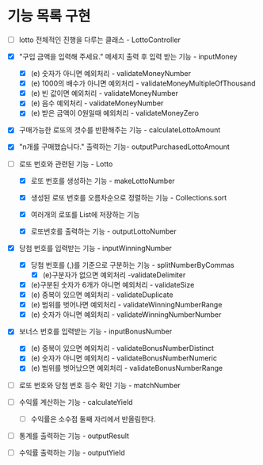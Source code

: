 # 기능 목록 구현
- [ ] lotto 전체적인 진행을 다루는 클래스 - LottoController

- [x] "구입 금액을 입력해 주세요." 메세지 출력 후 입력 받는 기능 - inputMoney
  - [x] (e) 숫자가 아니면 예외처리 - validateMoneyNumber
  - [x] (e) 1000의 배수가 아니면 예외처리 - validateMoneyMultipleOfThousand
  - [x] (e) 빈 값이면 예외처리 - validateMoneyNumber
  - [x] (e) 음수 예외처리 - validateMoneyNumber
  - [x] (e) 받은 금액이 0원일때 예외처리 - validateMoneyZero

- [x] 구매가능한 로또의 갯수를 반환해주는 기능 - calculateLottoAmount
- [x] "n개를 구매했습니다." 출력하는 기능- outputPurchasedLottoAmount

- [ ] 로또 번호와 관련된 기능 - Lotto
  - [x] 로또 번호를 생성하는 기능 - makeLottoNumber
  - [x] 생성된 로또 번호를 오름차순으로 정렬하는 기능 - Collections.sort
  - [x] 여러개의 로또를 List에 저장하는 기능 
  - [x] 로또번호를 출력하는 기능 - outputLottoNumber


- [x] 당첨 번호를 입력받는 기능 - inputWinningNumber
  - [x] 당첨 번호를 (,)를 기준으로 구분하는 기능 - splitNumberByCommas
    - [x] (e)구분자가 없으면 예외처리 -validateDelimiter
  - [x] (e)구분된 숫자가 6개가 아니면 예외처리 - validateSize
  - [x] (e) 중복이 있으면 예외처리 - validateDuplicate
  - [x] (e) 범위를 벗어나면 예외처리 - validateWinningNumberRange
  - [x] (e) 숫자가 아니면 예외처리 - validateWinningNumberNumber
  
- [x] 보너스 번호를 입력받는 기능 - inputBonusNumber 
  - [x] (e) 중복이 있으면 예외처리 - validateBonusNumberDistinct
  - [x] (e) 숫자가 아니면 예외처리 - validateBonusNumberNumeric
  - [x] (e) 범위를 벗어났으면 예외처리 - validateBonusNumberRange

- [ ] 로또 번호와 당첨 번호 등수 확인 기능 - matchNumber

- [ ] 수익률 계산하는 기능 - calculateYield
  - [ ] 수익률은 소수점 둘째 자리에서 반올림한다.
          
- [ ] 통계를 출력하는 기능 - outputResult
          
- [ ] 수익률 출력하는 기능 - outputYield


 